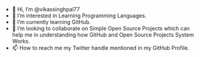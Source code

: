 - 👋 Hi, I’m @vikassinghpal77
- 👀 I’m interested in Learning Programming Languages.
- 🌱 I’m currently learning GitHub.
- 💞️ I’m looking to collaborate on Simple Open Source Projects which can help me in understanding how GitHub and Open Source Projects System Works. 
- 📫 How to reach me my Twitter handle mentioned in my GitHub Profile.

<!---
vikassinghpal77/vikassinghpal77 is a ✨ special ✨ repository because its `README.md` (this file) appears on your GitHub profile.
You can click the Preview link to take a look at your changes.
--->
